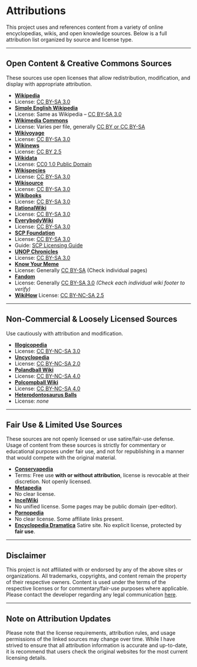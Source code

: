 # Attributions

This project uses and references content from a variety of online encyclopedias, wikis, and open knowledge sources. Below is a full attribution list organized by source and license type.

---

## Open Content & Creative Commons Sources

These sources use open licenses that allow redistribution, modification, and display with appropriate attribution.

- **[Wikipedia](https://wikipedia.org "Visit Wikipedia")**
- License: [CC BY-SA 3.0](https://creativecommons.org/licenses/by-sa/3.0/ "Creative Commons Attribution-ShareAlike 3.0")
- **[Simple English Wikipedia](https://simple.wikipedia.org "Visit Simple English Wikipedia")**
- License: Same as Wikipedia – [CC BY-SA 3.0](https://creativecommons.org/licenses/by-sa/3.0/ "Creative Commons Attribution-ShareAlike 3.0")
- **[Wikimedia Commons](https://commons.wikimedia.org "Visit Wikimedia Commons")**
- License: Varies per file, generally [CC BY or CC BY-SA](https://commons.wikimedia.org/wiki/Commons:Licensing "Commons Licensing")
- **[Wikivoyage](https://www.wikivoyage.org "Visit Wikivoyage")**
- License: [CC BY-SA 3.0](https://creativecommons.org/licenses/by-sa/3.0/ "Creative Commons Attribution-ShareAlike 3.0")
- **[Wikinews](https://www.wikinews.org "Visit Wikinews")**
- License: [CC BY 2.5](https://creativecommons.org/licenses/by/2.5/ "Creative Commons Attribution 2.5")
- **[Wikidata](https://www.wikidata.org "Visit Wikidata")**
- License: [CC0 1.0 Public Domain](https://creativecommons.org/publicdomain/zero/1.0/ "Creative Commons Zero")
- **[Wikispecies](https://species.wikimedia.org "Visit Wikispecies")**
- License: [CC BY-SA 3.0](https://creativecommons.org/licenses/by-sa/3.0/)
- **[Wikisource](https://www.wikisource.org "Visit Wikisource")**
- License: [CC BY-SA 3.0](https://creativecommons.org/licenses/by-sa/3.0/)
- **[Wikibooks](https://www.wikibooks.org "Visit Wikibooks")**
- License: [CC BY-SA 3.0](https://creativecommons.org/licenses/by-sa/3.0/)
- **[RationalWiki](https://rationalwiki.org "Visit RationalWiki")**
- License: [CC BY-SA 3.0](https://creativecommons.org/licenses/by-sa/3.0/)
- **[EverybodyWiki](https://www.everybodywiki.com "Visit EverybodyWiki")**
- License: [CC BY-SA 3.0](https://creativecommons.org/licenses/by-sa/3.0/)
- **[SCP Foundation](https://scpwiki.com "Visit SCP Wiki")**
- License: [CC BY-SA 3.0](https://creativecommons.org/licenses/by-sa/3.0/)
- Guide: [SCP Licensing Guide](https://scpwiki.com/licensing-guide "SCP Licensing Guide")
- **[UNOP Chronicles](https://meta.wikimedia.org/wiki/UNOP "Visit UNOP (fictional Wikimedia)")**
- License: [CC BY-SA 3.0](https://creativecommons.org/licenses/by-sa/3.0/)
- **[Know Your Meme](https://knowyourmeme.com "Visit Know Your Meme")**
- License: Generally [CC BY-SA](https://creativecommons.org/licenses/by-sa/3.0/) (Check individual pages)
- **[Fandom](https://www.fandom.com "Visit Fandom")**
- License: Generally [CC BY-SA 3.0](https://creativecommons.org/licenses/by-sa/3.0/) *(Check each individual wiki footer to verify)*
- **[WikiHow](https://www.wikihow.com "Visit WikiHow")**
  License: [CC BY-NC-SA 2.5](https://creativecommons.org/licenses/by-nc-sa/2.5/ "NonCommercial ShareAlike")

---

## Non-Commercial & Loosely Licensed Sources

Use cautiously with attribution and modification.

- **[Illogicopedia](https://en.illogicopedia.org/wiki/Main_Page "Visit Illogicopedia")**
- License: [CC BY-NC-SA 3.0](https://creativecommons.org/licenses/by-nc-sa/3.0/)
- **[Uncyclopedia](https://en.uncyclopedia.co/wiki/Main_Page "Visit Uncyclopedia")**
- License: [CC BY-NC-SA 2.0](https://creativecommons.org/licenses/by-nc-sa/2.0/)
- **[Polandball Wiki](https://www.polandballwiki.com "Visit Polandball Wiki")**
- License: [CC BY-NC-SA 4.0](https://creativecommons.org/licenses/by-nc-sa/4.0/)
- **[Polcompball Wiki](https://polcompball.wikitide.org "Visit Polcompball Wiki")**
- License: [CC BY-NC-SA 4.0](https://creativecommons.org/licenses/by-nc-sa/4.0/)
- **[Heterodontosaurus Balls](https://heterodontosaurus-balls.com/index.php/-Main_Page- "Visit Heterodontosaur")**
- License: *none*

---

## Fair Use & Limited Use Sources

These sources are not openly licensed or use satire/fair-use defense. Usage of content from these sources is strictly for commentary or educational purposes under fair use, and not for republishing in a manner that would compete with the original material.

- **[Conservapedia](https://www.conservapedia.com/Main_Page "Visit Conservapedia")**
- Terms: Free use **with or without attribution**, license is revocable at their discretion. Not openly licensed.
- **[Metapedia](https://en.metapedia.org/wiki/Main_Page "Visit Metapedia")**
- No clear license.
- **[IncelWiki](https://incel.wiki "Visit IncelWiki")**
- No unified license. Some pages may be public domain (per-editor).
- **[Pornopedia](https://en.pornopedia.org "Visit Pornopedia")**
- No clear license. Some affiliate links present.
- **[Encyclopedia Dramatica](https://encyclopediadramatica.online "Visit Encyclopedia Dramatica")**
  Satire site. No explicit license, protected by **fair use**.

---

## Disclaimer

This project is not affiliated with or endorsed by any of the above sites or organizations. All trademarks, copyrights, and content remain the property of their respective owners. Content is used under the terms of the respective licenses or for commentary/fair-use purposes where applicable. Please contact the developer regarding any legal communication [here](mailto:badhrihari123@gmail.com "badhrihari123@gmail.com").

---

## Note on Attribution Updates

Please note that the license requirements, attribution rules, and usage permissions of the linked sources may change over time. While I have strived to ensure that all attribution information is accurate and up-to-date, it is recommend that users check the original websites for the most current licensing details.
